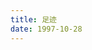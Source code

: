 ```yaml
---
title: 足迹
date: 1997-10-28
---
```


<div class="map" >
    <div id="myMap" style="height:600px;"></div>
</div>
<script type="text/javascript" src="/scripts/footprint.js"></script>
